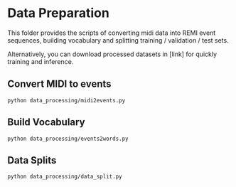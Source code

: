 # Data Preparation

This folder provides the scripts of converting midi data into REMI event sequences, building vocabulary and splitting training / validation / test sets. 

Alternatively, you can download processed datasets in [link] for quickly training and inference.

## Convert MIDI to events

```
python data_processing/midi2events.py
```

## Build Vocabulary

```
python data_processing/events2words.py
```

## Data Splits

```
python data_processing/data_split.py
```